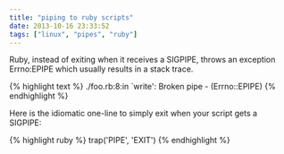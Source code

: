 ```yaml
---
title: "piping to ruby scripts"
date: 2013-10-16 23:33:52
tags: ["linux", "pipes", "ruby"]
---
```


<p>
Ruby, instead of exiting when it receives a SIGPIPE, throws an exception Errno:EPIPE which usually results in a stack trace.

{% highlight text %}
./foo.rb:8:in `write': Broken pipe - <STDOUT> (Errno::EPIPE)
{% endhighlight %}
</p>

<p>
Here is the idiomatic one-line to simply exit when your script gets a SIGPIPE:

{% highlight ruby %}
trap('PIPE', 'EXIT')
{% endhighlight %}
</p>
